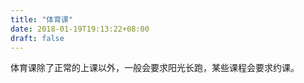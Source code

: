 ```yaml
---
title: "体育课"
date: 2018-01-19T19:13:22+08:00
draft: false
---
```


体育课除了正常的上课以外，一般会要求阳光长跑，某些课程会要求约课。